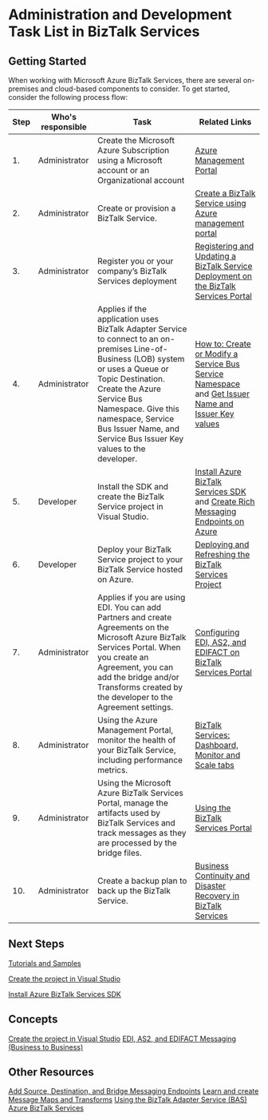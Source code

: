<properties 
	pageTitle="Administration and Development Task List in BizTalk Services | Microsoft Azure BizTalk Services" 
	description="" 
	services="biztalk-services" 
	documentationCenter="" 
	authors="msftman" 
	manager="dwrede" 
	editor="cgronlun"/>

<tags 
	ms.service="biztalk-services" 
	ms.workload="integration" 
	ms.tgt_pltfrm="na" 
	ms.devlang="na" 
	ms.topic="article" 
	ms.date="11/11/2015" 
	ms.author="deonhe"/>

# Administration and Development Task List in BizTalk Services  

## Getting Started
When working with Microsoft Azure BizTalk Services, there are several on-premises and cloud-based components to consider. To get started, consider the following process flow:  

|Step|Who's responsible|Task|Related Links|
|----|----|----|----|
1.|Administrator|Create the Microsoft Azure Subscription using a Microsoft account or an Organizational account|[Azure Management Portal](http://go.microsoft.com/fwlink/p/?LinkID=213885)|
|2.|Administrator|Create or provision a BizTalk Service.|[Create a BizTalk Service using Azure management portal](http://go.microsoft.com/fwlink/p/?LinkID=302280)|
|3.|Administrator|Register you or your company’s BizTalk Services deployment|[Registering and Updating a BizTalk Service Deployment on the BizTalk Services Portal](https://msdn.microsoft.com/library/azure/hh689837.aspx)|
|4.|Administrator|Applies if the application uses BizTalk Adapter Service to connect to an on-premises Line-of-Business (LOB) system or uses a Queue or Topic Destination.  Create the Azure Service Bus Namespace. Give this namespace, Service Bus Issuer Name, and Service Bus Issuer Key values to the developer.|[How to: Create or Modify a Service Bus Service Namespace]() and [Get Issuer Name and Issuer Key values]()|
|5.|Developer|Install the SDK and create the BizTalk Service project in Visual Studio.|[Install Azure BizTalk Services SDK]() and [Create Rich Messaging Endpoints on Azure]()|
|6.|Developer|Deploy your BizTalk Service project to your BizTalk Service hosted on Azure.|[Deploying and Refreshing the BizTalk Services Project](https://msdn.microsoft.com/library/azure/hh689881.aspx)|
|7.|Administrator|Applies if you are using EDI.  You can add Partners and create Agreements on the Microsoft Azure BizTalk Services Portal. When you create an Agreement, you can add the bridge and/or Transforms created by the developer to the Agreement settings.|[Configuring EDI, AS2, and EDIFACT on BizTalk Services Portal](https://msdn.microsoft.com/library/azure/hh689853.aspx)|
|8.|Administrator|Using the Azure Management Portal, monitor the health of your BizTalk Service, including performance metrics.|[BizTalk Services: Dashboard, Monitor and Scale tabs](http://go.microsoft.com/fwlink/p/?LinkID=302281)|
|9.|Administrator|Using the Microsoft Azure BizTalk Services Portal, manage the artifacts used by BizTalk Services and track messages as they are processed by the bridge files.|[Using the BizTalk Services Portal](https://msdn.microsoft.com/library/azure/dn874043.aspx)|
|10.|Administrator|Create a backup plan to back up the BizTalk Service.|[Business Continuity and Disaster Recovery in BizTalk Services](https://msdn.microsoft.com/library/azure/dn509557.aspx) |  
## Next Steps
[Tutorials and Samples](https://msdn.microsoft.com/library/azure/hh689895.aspx)

[Create the project in Visual Studio](https://msdn.microsoft.com/library/azure/hh689811.aspx)

[Install Azure BizTalk Services SDK](https://msdn.microsoft.com/library/azure/hh689760.aspx)

## Concepts
[Create the project in Visual Studio](https://msdn.microsoft.com/library/azure/hh689811.aspx)
[EDI, AS2, and EDIFACT Messaging (Business to Business)](https://msdn.microsoft.com/library/azure/hh689898.aspx)  
## Other Resources  
[Add Source, Destination, and Bridge Messaging Endpoints](https://msdn.microsoft.com/library/azure/hh689877.aspx)
[Learn and create Message Maps and Transforms](https://msdn.microsoft.com/library/azure/hh689905.aspx)
[Using the BizTalk Adapter Service (BAS)](https://msdn.microsoft.com/library/azure/hh689889.aspx)
[Azure BizTalk Services](http://go.microsoft.com/fwlink/p/?LinkID=303664)
